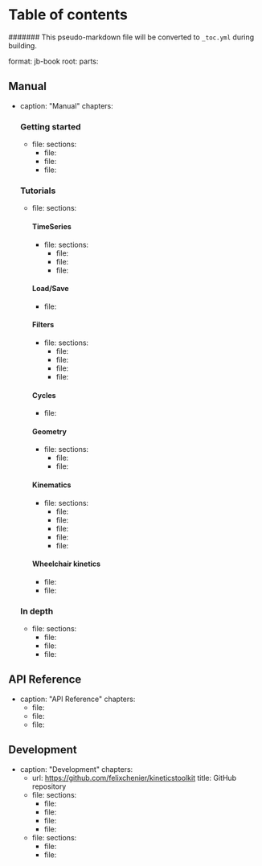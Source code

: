 # Table of contents
####### This pseudo-markdown file will be converted to `_toc.yml` during building.

format: jb-book
root: [](index.md)
parts:

  ## Manual
  - caption: "Manual"
    chapters:

      ### Getting started
      - file: [](getting_started_ktk.md)
        sections:
          - file: [](ktk_what_is_kinetics_toolkit.md)
          - file: [](getting_started_with_python.md)
          - file: [](installing_kinetics_toolkit.md)

      ### Tutorials
      - file: [](tutorials.md)
        sections:
          #### TimeSeries
          - file: [](timeseries.md)
            sections:
              - file: [](timeseries_basics.md)
              - file: [](timeseries_manipulating.md)
              - file: [](timeseries_dataframes.md)
          #### Load/Save
          - file: [](loadsave.md)
          #### Filters
          - file: [](filters.md)
            sections:
              - file: [](filters_butter.md)
              - file: [](filters_smooth.md)
              - file: [](filters_savgol.md)
              - file: [](filters_median.md)
          #### Cycles
          - file: [](cycles.md)
          #### Geometry
          - file: [](geometry.md)
            sections:
              - file: [](geometry_basics.md)
              - file: [](geometry_dimension_conventions.md)
          #### Kinematics
          - file: [](kinematics.md)
            sections:
              - file: [](kinematics_load_visualize.md)
              - file: [](kinematics_joint_angles.md)
              - file: [](kinematics_reconstructing_occluded_markers.md)
              - file: [](kinematics_reconstructing_removed_markers.md)
              - file: [](kinematics_reconstructing_probed_points.md)
          #### Wheelchair kinetics
          - file: [](pushrimkinetics.md)
          - file: [](ktk_conventions.md)

      ### In depth
      - file: [](ktk_in_depth.md)
        sections:
          - file: [](ktk_lab_mode.md)
          - file: [](ktk_release_notes.md)
          - file: [](python_learning.md)

  ## API Reference
  - caption: "API Reference"
    chapters:
      - file: [](api_classes.md)
      - file: [](api_functions.md)
      - file: [](api_modules.md)

  ## Development
  - caption: "Development"
    chapters:
      - url: https://github.com/felixchenier/kineticstoolkit
        title: GitHub repository
      - file: [](dev.md)
        sections:
          - file: [](dev_install_from_github.md)
          - file: [](dev_manual.md)
          - file: [](dev_rules.md)
          - file: [](dev_coding_style.md)
      - file: [](dev_tutorials.md)
        sections:
          - file: [](anthropometrics.md)
          - file: [](inversedynamics.md)
